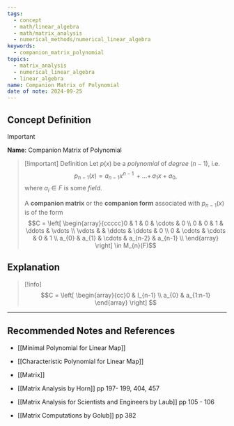 ```yaml
---
tags:
  - concept
  - math/linear_algebra
  - math/matrix_analysis
  - numerical_methods/numerical_linear_algebra
keywords:
  - companion_matrix_polynomial
topics:
  - matrix_analysis
  - numerical_linear_algebra
  - linear_algebra
name: Companion Matrix of Polynomial
date of note: 2024-09-25
---
```


## Concept Definition

>[!important]
>**Name**: Companion Matrix of Polynomial

>[!important] Definition
>Let $p(x)$ be a *polynomial* of *degree* $(n-1)$, i.e. $$p_{n-1}(x) = a_{n-1}x^{n-1} \,{+}\ldots{+}\,a_{1}x + a_{0},$$ where $a_{i}\in F$ is some *field*.
>
>A **companion matrix** or the **companion form** associated with $p_{n-1}(x)$ is of the form $$C = \left[ \begin{array}{ccccc}0 & 1 & 0 & \cdots & 0 \\ 0 & 0 & 1 & \ddots & \vdots \\ \vdots &  & \ddots & \ddots & 0 \\ 0 & \cdots & \cdots & 0 & 1 \\ a_{0} & a_{1} & \cdots & a_{n-2} & a_{n-1} \\ \end{array} \right] \in M_{n}(F)$$



## Explanation

>[!info]
>$$C = \left[ \begin{array}{cc}0 & I_{n-1} \\ a_{0} & a_{1:n-1} \end{array} \right] $$




-----------
##  Recommended Notes and References


- [[Minimal Polynomial for Linear Map]]
- [[Characteristic Polynomial for Linear Map]]
- [[Matrix]]


- [[Matrix Analysis by Horn]] pp 197- 199, 404, 457
- [[Matrix Analysis for Scientists and Engineers by Laub]] pp 105 - 106
- [[Matrix Computations by Golub]] pp 382
